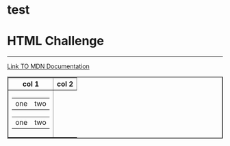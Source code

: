 # test
<!DOCTYPE html>
<html lang="en" dir="ltr">
  <head>
    <meta charset="utf-8">
    <title>My First Challenge</title>
  </head>
  <body>
    <h1>HTML Challenge</h1>
    <hr size="3" noshade color="grey">
    <a href="https://developer.mozilla.org/en-US/">Link TO MDN Documentation</a>
    <table border="2">
      <thead>
        <th>col 1</th>
        <th>col 2</th>
      </thead>
      <tbody>
        <tr>
        <td>
          <table>
            <tr>
              <td>one</td>
              <td>two</td>
            </tr>
          </table>
          <table>
            <tr>
              <td>one</td>
              <td>two</td>
            </tr>
          </table>
        </td>
      </tr>
      </tbody>
    </table>
  </body>
</html>
